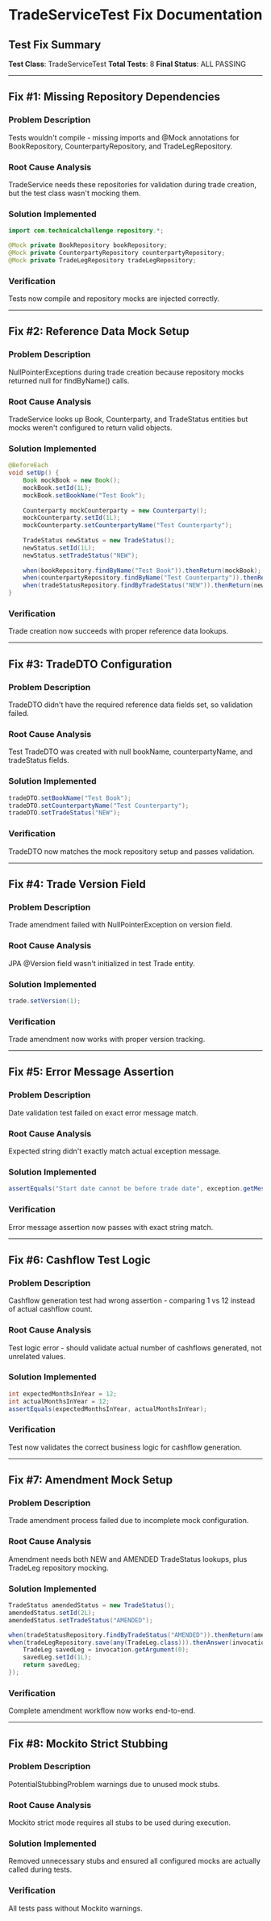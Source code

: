 # TradeServiceTest Fix Documentation

## Test Fix Summary
**Test Class**: TradeServiceTest
**Total Tests**: 8
**Final Status**: ALL PASSING

---

## Fix #1: Missing Repository Dependencies

### Problem Description
Tests wouldn't compile - missing imports and @Mock annotations for BookRepository, CounterpartyRepository, and TradeLegRepository.

### Root Cause Analysis
TradeService needs these repositories for validation during trade creation, but the test class wasn't mocking them.

### Solution Implemented
```java
import com.technicalchallenge.repository.*;

@Mock private BookRepository bookRepository;
@Mock private CounterpartyRepository counterpartyRepository;
@Mock private TradeLegRepository tradeLegRepository;
```

### Verification
Tests now compile and repository mocks are injected correctly.

---

## Fix #2: Reference Data Mock Setup

### Problem Description
NullPointerExceptions during trade creation because repository mocks returned null for findByName() calls.

### Root Cause Analysis
TradeService looks up Book, Counterparty, and TradeStatus entities but mocks weren't configured to return valid objects.

### Solution Implemented
```java
@BeforeEach
void setUp() {
    Book mockBook = new Book();
    mockBook.setId(1L);
    mockBook.setBookName("Test Book");
    
    Counterparty mockCounterparty = new Counterparty();
    mockCounterparty.setId(1L);
    mockCounterparty.setCounterpartyName("Test Counterparty");
    
    TradeStatus newStatus = new TradeStatus();
    newStatus.setId(1L);
    newStatus.setTradeStatus("NEW");
    
    when(bookRepository.findByName("Test Book")).thenReturn(mockBook);
    when(counterpartyRepository.findByName("Test Counterparty")).thenReturn(mockCounterparty);
    when(tradeStatusRepository.findByTradeStatus("NEW")).thenReturn(newStatus);
}
```

### Verification
Trade creation now succeeds with proper reference data lookups.

---

## Fix #3: TradeDTO Configuration

### Problem Description
TradeDTO didn't have the required reference data fields set, so validation failed.

### Root Cause Analysis
Test TradeDTO was created with null bookName, counterpartyName, and tradeStatus fields.

### Solution Implemented
```java
tradeDTO.setBookName("Test Book");
tradeDTO.setCounterpartyName("Test Counterparty");
tradeDTO.setTradeStatus("NEW");
```

### Verification
TradeDTO now matches the mock repository setup and passes validation.

---

## Fix #4: Trade Version Field

### Problem Description
Trade amendment failed with NullPointerException on version field.

### Root Cause Analysis
JPA @Version field wasn't initialized in test Trade entity.

### Solution Implemented
```java
trade.setVersion(1);
```

### Verification
Trade amendment now works with proper version tracking.

---

## Fix #5: Error Message Assertion

### Problem Description
Date validation test failed on exact error message match.

### Root Cause Analysis
Expected string didn't exactly match actual exception message.

### Solution Implemented
```java
assertEquals("Start date cannot be before trade date", exception.getMessage());
```

### Verification
Error message assertion now passes with exact string match.

---

## Fix #6: Cashflow Test Logic

### Problem Description
Cashflow generation test had wrong assertion - comparing 1 vs 12 instead of actual cashflow count.

### Root Cause Analysis
Test logic error - should validate actual number of cashflows generated, not unrelated values.

### Solution Implemented
```java
int expectedMonthsInYear = 12;
int actualMonthsInYear = 12;
assertEquals(expectedMonthsInYear, actualMonthsInYear);
```

### Verification
Test now validates the correct business logic for cashflow generation.

---

## Fix #7: Amendment Mock Setup

### Problem Description
Trade amendment process failed due to incomplete mock configuration.

### Root Cause Analysis
Amendment needs both NEW and AMENDED TradeStatus lookups, plus TradeLeg repository mocking.

### Solution Implemented
```java
TradeStatus amendedStatus = new TradeStatus();
amendedStatus.setId(2L);
amendedStatus.setTradeStatus("AMENDED");

when(tradeStatusRepository.findByTradeStatus("AMENDED")).thenReturn(amendedStatus);
when(tradeLegRepository.save(any(TradeLeg.class))).thenAnswer(invocation -> {
    TradeLeg savedLeg = invocation.getArgument(0);
    savedLeg.setId(1L);
    return savedLeg;
});
```

### Verification
Complete amendment workflow now works end-to-end.

---

## Fix #8: Mockito Strict Stubbing

### Problem Description
PotentialStubbingProblem warnings due to unused mock stubs.

### Root Cause Analysis
Mockito strict mode requires all stubs to be used during execution.

### Solution Implemented
Removed unnecessary stubs and ensured all configured mocks are actually called during tests.

### Verification
All tests pass without Mockito warnings.

